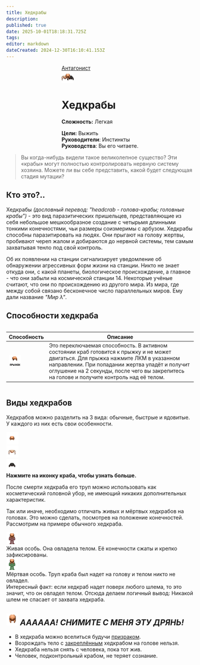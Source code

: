 ```yaml
---
title: Хедкрабы
description: 
published: true
date: 2025-10-01T18:18:31.725Z
tags: 
editor: markdown
dateCreated: 2024-12-30T16:10:41.153Z
---
```


<div style="display: flex; justify-content: center;">
<div class="roles-passport antag">
  <div class="title antag"><a href="/roles/antagonists">Антагонист</a></div>
  <div>
    <div><div><img src="/roles/headcrabs.png"></div></div>
  <div><div>
    <h1>Хедкрабы</h1>
    <p><strong>Сложность:</strong> Легкая</p>
    <strong>Цели:</strong> Выжить<br>
    <b>Руководители</b>:  Инстинкты<br>
    <b>Руководства</b>: Вы его читаете.
  </div></div>
  </div>
</div>
</div>

> Вы когда-нибудь видели такое великолепное существо? Эти «крабы» могут полностью контролировать нервную систему хозяина. Можете ли вы себе представить, какой будет следующая стадия мутации?

## Кто это?..

Хедкрабы <i>(дословный перевод: "headcrab - голова-крабы; головные крабы")</i> - это вид паразитических пришельцев, представляющие из себя небольшое мешкообразное создание с четырьмя длинными тонкими конечностями, чьи размеры соизмеримы с арбузом. Хедкрабы способны паразитировать на людях. Они прыгают на голову жертвы, пробивают череп жалом и добираются до нервной системы, тем самым захватывая тенло под свой контроль.

Об их появлении на станции сигнализирует уведомление об обнаружении агрессивных форм жизни на станции. Никто не знает откуда они, с какой планеты, биологическое происхождение, а главное - что они забыли на космической станции 14. Некоторые учёные считают, что они по происхождению из другого мира. Из мира, где между собой связано бесконечное число параллельных миров. Ему дали название <i>"Мир λ"</i>.

## Способности хедкраба
<center style="overflow-x: auto">
  <table class="ant">
    <thead>
      <tr>
        <th>Способность
        <th>Описание
      </tr>
    </thead>
    <tbody>
      <tr>
        <td><img src="/roles/headcrabs/headcrab-skill.gif"></td>
        <td>Это переключаемая способность. В активном состоянии краб готовится к прыжку и не может двигаться. Для прыжка нажмите ЛКМ в указанном направлении. При попадании жертва упадёт и получит оглушение на 2 секунды, после чего вы закрепитесь на голове и получите контроль над её телом.</td>
      </tr>
    </tbody>
  </table>
</center>

## Виды хедкрабов
Хедкрабов можно разделить на 3 вида: обычные, быстрые и ядовитые. У каждого из них есть свои особенности.



<p></p>
<div id="main-crab">
  <div id="stupid-crabs">
 		<div class="passive-crab"><img id="def-crab" src="/roles/headcrabs/headcrab-beautiful.png"></div>
  	<div class="passive-crab"><img id="fast-crab" src="/roles/headcrabs/headcrab-fast.png"></div>
  	<div class="passive-crab"><img id="poison-crab" src="/roles/headcrabs/headcrab-poison.png"></div>
  </div>
 	<div id="big-brain-crab">
    <div id="crabs-info"><strong>Нажмите на иконку краба, чтобы узнать больше.</strong></div>
    <div id="def-crab-text" style="display: none;"><b style="border: 1px solid; border-top: none; padding-left: 20px 20px 20px 20px; font-size: 32px;"><strong>Обычный хедкраб</b><p>Они бежевого окраса. Они ничем не выделяются от других видов своего рода. Зато они красивые.</strong></div>
  	<div id="fast-crab-text" style="display: none;"><b><strong>Быстрый хедкраб</b><p>Они бежевого окраса. Они отличаются увеличенной скоростью передвижения благодаря длинным конечностям.</strong></div>
  	<div id="poison-crab-text" style="display: none;"><b><strong>Ядовитый хедкраб</b><p>Они чёрного цвета. Они ядовитые и помимо остальных паразитических способностей он наносит урон ядами хозяину.</strong></div>
  </div>
</div>
<p>



После смерти хедкраба его труп можно использовать как косметический головной убор, не имеющий никаких дополнительных характеристик. 
<p>Так или иначе, необходимо отличать живых и мёртвых хедкрабов на головах. Это можно сделать, посмотрев на положение конечностей. Рассмотрим на примере обычного хедкраба.</p>
<p>



<div id="who-is-who">
  <div id="first-crab">
    <div id="top-part">
      <div class="alive-crab" id="gif-crab">
        <img src="/roles/headcrabs/humacrab-alive.gif">
      </div>
    </div>
    <div class="bottom-part">
      <span>Живая особь. Она овладела телом. Её конечности сжаты и крепко зафиксированы.</span>
    </div>
  </div>
  <div id="second-crab">
    <div id="top-part">
      <div class="dead-crab" id="gif-crab">
        <img src="/roles/headcrabs/humacrab-dead.gif">
      </div>
    </div>
    <div class="bottom-part">
      <span>Мёртвая особь. Труп краба был надет на голову и телом никто не овладел.</span>
    </div>
  </div>
</div>
<div class="bottom-part">Интересный факт: если хедкраб надет поверх любого шлема, то это значит, что он овладел телом. Отсюда делаем логичный вывод: Никакой шлем не спасает от захвата хедкраба.</div>



## <img src="/roles/headcrabs/equipped-helmet.png" width="32" height="32"> <i>АААААА! СНИМИТЕ С МЕНЯ ЭТУ ДРЯНЬ!</i>
<ul>
	<li>В хедкраба можно вселиться будучи <a href="https://wiki.wwdp.ee/ru/roles/ghost">призраком</a>.
  <li>Возрождать тело с <u>закреплённым</u> хедкрабом на голове нельзя.
	<li>Хедкраба нельзя снять с человека, пока тот жив.
	<li>Человек, подконтрольный крабом, не теряет сознание.
</ul>

<div class="table"></div>
